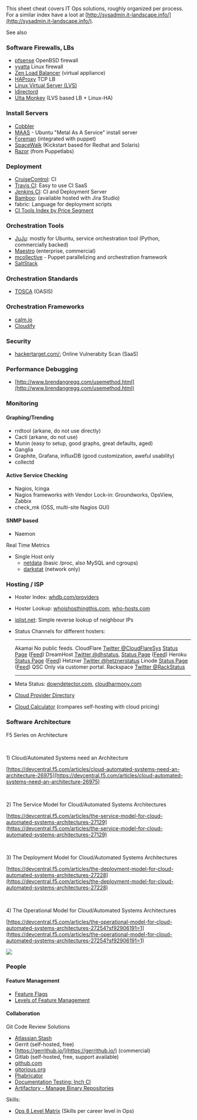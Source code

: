 This sheet cheat covers IT Ops solutions, roughly organized per process.
For a similar index have a loot at
[http://sysadmin.it-landscape.info/](http://sysadmin.it-landscape.info/).

See also

### Software Firewalls, LBs

-   [pfsense](http://pfsense.org/) OpenBSD firewall
-   [vyatta](http://vyatta.org/) Linux firewall
-   [Zen Load Balancer](http://zenloadbalancer.com/) (virtual appliance)
-   [HAProxy](http://haproxy.1wt.eu/) TCP LB
-   [Linux Virtual Server (LVS)](http://www.linuxvirtualserver.org/)
-   [ldirectord](http://horms.net/projects/ldirectord/)
-   [Ulta Monkey](http://www.ultramonkey.org/) (LVS based LB + Linux-HA)

### Install Servers

-   [Cobbler](http://www.cobblerd.org/)
-   [MAAS](http://www.ubuntu.com/cloud/tools/maas) - Ubuntu "Metal As A
    Service" install server
-   [Foreman](http://theforeman.org/) (integrated with puppet)
-   [SpaceWalk](http://spacewalk.redhat.com) (Kickstart based for Redhat
    and Solaris)
-   [Razor](https://github.com/puppetlabs/razor-server) (from
    Puppetlabs)

### Deployment

-   [CruiseControl](http://cruisecontrol.sourceforge.net/): CI
-   [Travis CI](https://travis-ci.org): Easy to use CI SaaS
-   [Jenkins CI](https://wiki.jenkins-ci.org): CI and Deployment Server
-   [Bamboo](https://www.atlassian.com/software/bamboo/): (available
    hosted with Jira Studio)
-   fabric: Language for deployment scripts
-   [CI Tools Index by Price
    Segment](http://citconf.com/wiki/index.php?title=Different_CI_Tools)

### Orchestration Tools

-   [JuJu](https://launchpad.net/juju): mostly for Ubuntu, service
    orchestration tool (Python, commercially backed)
-   [Maestro](http://www.maestrodev.com/) (enterprise, commercial)
-   [mcollective](http://puppetlabs.com/mcollective) - Puppet
    parallelizing and orchestration framework
-   [SaltStack](http://www.saltstack.com/community/)

### Orchestration Standards

-   [TOSCA](https://www.oasis-open.org/committees/tc_home.php?wg_abbrev=tosca)
    (OASIS)

### Orchestration Frameworks

-   [calm.io](https://calm.io)
-   [Cloudify](http://getcloudify.org/)

### Security

-   [hackertarget.com/:](https://hackertarget.com/) Online Vulnerabity
    Scan (SaaS)

### Performance Debugging

-   [http://www.brendangregg.com/usemethod.html](http://www.brendangregg.com/usemethod.html)

### Monitoring

#### Graphing/Trending

-   rrdtool (arkane, do not use directly)
-   Cacti (arkane, do not use)
-   Munin (easy to setup, good graphs, great defaults, aged)
-   Ganglia
-   Graphite, Grafana, influxDB (good customization, aweful usability)
-   collectd

#### Active Service Checking

-   Nagios, Icinga
-   Nagios frameworks with Vendor Lock-in: Groundworks, OpsView, Zabbix
-   check\_mk (OSS, multi-site Nagios GUI)

#### SNMP based

-   Naemon

Real Time Metrics

-   Single Host only
    -   [netdata](https://github.com/firehol/netdata) (basic /proc, also
        MySQL and cgroups)
    -   [darkstat](https://unix4lyfe.org/darkstat/) (network only)

### Hosting / ISP

-   Hoster Index: [whdb.com/providers](http://whdb.com/providers)
-   Hoster Lookup:
    [whoishosthingthis.com](http://www.whoishostingthis.com/),
    [who-hosts.com](http://who-hosts.com/)
-   [iplist.net](http://iplist.net): Simple reverse lookup of neighbour
    IPs
-   Status Channels for different hosters:
      ------------ ----------------------------------------------------------------------------------------------------------------------------------------------------------------------
      Akamai       No public feeds.
      CloudFlare   [Twitter @CloudFlareSys](https://twitter.com/CloudFlareSys) [Status Page](https://www.cloudflarestatus.com/) ([Feed](https://www.cloudflarestatus.com/history.atom))
      DreamHost    [Twitter @dhstatus](https://twitter.com/dhstatus), [Status Page](http://www.dreamhoststatus.com/) ([Feed](http://www.dreamhoststatus.com/category/system-outages/))
      Heroku       [Status Page](https://status.heroku.com) ([Feed](https://status.heroku.com/#rss-notification))
      Hetzner      [Twitter @hetznerstatus](https://twitter.com/hetznerstatus)
      Linode       [Status Page](http://status.linode.com/) ([Feed](http://status.linode.com/history.atom))
      QSC          Only via customer portal.
      Rackspace    [Twitter @RackStatus](https://twitter.com/RackStatus)
      ------------ ----------------------------------------------------------------------------------------------------------------------------------------------------------------------

-   Meta Status: [downdetector.com](https://downdetector.com/),
    [cloudharmony.com](https://cloudharmony.com)
-   [Cloud Provider Directory](https://cloudharmony.com/cloudsquare)
-   [Cloud Calculator](http://www.thecloudcalculator.com/) (compares
    self-hosting with cloud pricing)

### Software Architecture

F5 Series on Architecture

 

1) Cloud/Automated Systems need an Architecture

[https://devcentral.f5.com/articles/cloud-automated-systems-need-an-architecture-26975](https://devcentral.f5.com/articles/cloud-automated-systems-need-an-architecture-26975)

 

2) The Service Model for Cloud/Automated Systems Architectures

[https://devcentral.f5.com/articles/the-service-model-for-cloud-automated-systems-architectures-27129](https://devcentral.f5.com/articles/the-service-model-for-cloud-automated-systems-architectures-27129)

 

3) The Deployment Model for Cloud/Automated Systems Architectures

[https://devcentral.f5.com/articles/the-deployment-model-for-cloud-automated-systems-architectures-27228](https://devcentral.f5.com/articles/the-deployment-model-for-cloud-automated-systems-architectures-27228)

 

4) The Operational Model for Cloud/Automated Systems Architectures

[https://devcentral.f5.com/articles/the-operational-model-for-cloud-automated-systems-architectures-27254?sf92906191=1](https://devcentral.f5.com/articles/the-operational-model-for-cloud-automated-systems-architectures-27254?sf92906191=1)

![](https://ssl.gstatic.com/ui/v1/icons/mail/images/cleardot.gif)

### People

#### Feature Management

-   [Feature
    Flags](http://swreflections.blogspot.de/2014/08/feature-toggles-are-one-of-worst-kinds.html)
-   [Levels of Feature
    Management](https://thenewstack.io/level-feature-management-right-team/?utm_content=buffer1b569&utm_medium=social&utm_source=twitter.com&utm_campaign=buffer)

#### Collaboration

Git Code Review Solutions

-   [Atlassian Stash](https://de.atlassian.com/software/stash)
-   Gerrit (self-hosted, free)
-   [https://gerrithub.io/](https://gerrithub.io/) (commercial)
-   Gitlab (self-hosted, free, support available)
-   [github.com](https://github.com)
-   [gitorious.org](https://gitorious.org/)
-   [Phabricator](http://phabricator.org/comparison/)
-   [Documentation Testing: Inch CI](http://inch-ci.org/)
-   [Artifactory - Manage Binary
    Repositories](https://www.jfrog.com/confluence/display/RTF/Welcome+to+Artifactory)

Skills:

-   [Ops 8 Level
    Matrix](http://webcache.googleusercontent.com/search?q=cache:umLUawx4v6IJ:www.verber.com/mark/sysadm/ops-8level-matrix.xls+verber+ops+level&cd=1&hl=en&ct=clnk)
    (Skills per career level in Ops)

